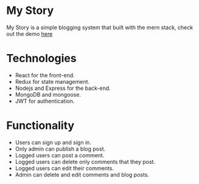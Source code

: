 # My Story

My Story is a simple blogging system that built with the mern stack, check out the demo [here](https://my-story-blog.herokuapp.com/)

# Technologies

- React for the front-end.
- Redux for state management.
- Nodejs and Express for the back-end.
- MongoDB and mongoose.
- JWT for authentication.

# Functionality

- Users can sign up and sign in.
- Only admin can publish a blog post.
- Logged users can post a comment.
- Logged users can delete only comments that they post.
- Logged users can edit their comments.
- Admin can delete and edit comments and blog posts.
